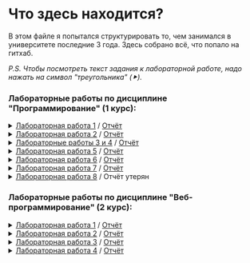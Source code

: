 ﻿# Что здесь находится?
 В этом файле я попытался структурировать то, чем занимался в университете последние 3 года. Здесь собрано всё, что попало на гитхаб.
 
 *P.S. Чтобы посмотреть текст задания к лабораторной работе, надо нажать на символ "треугольника" (⯈).*
 ### Лабораторные работы по дисциплине "Программирование" (1 курс):
<details>
 <summary><a href="https://github.com/Gramdel/lab1">Лабораторная работа 1</a> / <a href="https://github.com/Gramdel/What-is-here/blob/main/reports/lab1.pdf">Отчёт</a></summary>
 <p align="center">
  <img src="https://github.com/Gramdel/What-is-here/blob/main/src/img/lab1_task.png"/>
 </p>
 </center>
</details>
<details>
 <summary><a href="https://github.com/Gramdel/lab2">Лабораторная работа 2</a> / <a href="https://github.com/Gramdel/What-is-here/blob/main/reports/lab2.pdf">Отчёт</a></summary>
 <p align="center">
  <img src="https://github.com/Gramdel/What-is-here/blob/main/src/img/lab2_task_1.png"/>
  <img src="https://github.com/Gramdel/What-is-here/blob/main/src/img/lab2_task_2.png"/>
 </p>

Базовые классы и симулятор сражения находятся в *[jar-архиве](https://se.ifmo.ru/documents/10180/660917/Pokemon.jar/a7ce60af-6ee6-47d0-a95e-e5ed9a697bd2)* (обновлен 9.10.2018, исправлен баг с добавлением атак и кодировкой). Документация в формате javadoc - *[здесь](https://se.ifmo.ru/~tony/doc/)*.

Информацию о покемонах, цепочках эволюции и атаках можно найти на сайтах http://poke-universe.ru, http://pokemondb.net, http://veekun.com/dex/pokemon
 </center>
</details>
<details>
 <summary><a href="https://github.com/Gramdel/lab3">Лабораторные работы 3 и 4</a> / <a href="https://github.com/Gramdel/What-is-here/blob/main/reports/lab3.pdf">Отчёт</a></summary>
 <p align="center">
  <img src="https://github.com/Gramdel/What-is-here/blob/main/src/img/lab3_task.png"/>
  <img src="https://github.com/Gramdel/What-is-here/blob/main/src/img/lab4_task.PNG"/>
 </p>
 </center>
</details>
<details>
 <summary><a href="https://github.com/Gramdel/lab5">Лабораторная работа 5</a> / <a href="https://github.com/Gramdel/What-is-here/blob/main/reports/lab5.pdf">Отчёт</a></summary>
 <p align="center">
  <img src="https://github.com/Gramdel/What-is-here/blob/main/src/img/lab5_task_1.png"/>
  <img src="https://github.com/Gramdel/What-is-here/blob/main/src/img/lab5_task_2.png"/>
  <img src="https://github.com/Gramdel/What-is-here/blob/main/src/img/lab5_task_3.png"/>
  <img src="https://github.com/Gramdel/What-is-here/blob/main/src/img/lab5_task_4.png"/>
  <img src="https://github.com/Gramdel/What-is-here/blob/main/src/img/lab5_task_5.png"/>
 </p>
 </center>
</details>
<details>
 <summary><a href="https://github.com/Gramdel/lab6">Лабораторная работа 6</a> / <a href="https://github.com/Gramdel/What-is-here/blob/main/reports/lab6.pdf">Отчёт</a></summary>
 <p align="center">
  <img src="https://github.com/Gramdel/What-is-here/blob/main/src/img/lab6_task_1.png"/>
  <img src="https://github.com/Gramdel/What-is-here/blob/main/src/img/lab6_task_2.png"/>
 </p>
 </center>
</details>
<details>
 <summary><a href="https://github.com/Gramdel/lab7">Лабораторная работа 7</a> / <a href="https://github.com/Gramdel/What-is-here/blob/main/reports/lab7.pdf">Отчёт</a></summary>
 <p align="center">
  <img src="https://github.com/Gramdel/What-is-here/blob/main/src/img/lab7_task.png"/>
 </p>
 </center>
</details>
<details>
 <summary><a href="https://github.com/Gramdel/lab8">Лабораторная работа 8</a> / Отчёт утерян</summary>
 <p align="center">
  <img src="https://github.com/Gramdel/What-is-here/blob/main/src/img/lab8_task_1.png"/>
  <img src="https://github.com/Gramdel/What-is-here/blob/main/src/img/lab8_task_2.png"/>
 </p>
 </center>
</details>

 ### Лабораторные работы по дисциплине "Веб-программирование" (2 курс):
<details>
 <summary><a href="https://github.com/Gramdel/web_lab1">Лабораторная работа 1</a> / <a href="https://github.com/Gramdel/What-is-here/blob/main/reports/web_lab1.pdf">Отчёт</a></summary>
 <p align="center">
  <img src="https://github.com/Gramdel/What-is-here/blob/main/src/img/web_lab1_task.PNG"/>
  <img src="https://github.com/Gramdel/What-is-here/blob/main/src/img/web_lab1_area.PNG"/>
 </p>
 </center>
</details>
<details>
 <summary><a href="https://github.com/Gramdel/web_lab2">Лабораторная работа 2</a> / <a href="https://github.com/Gramdel/What-is-here/blob/main/reports/web_lab2.pdf">Отчёт</a></summary>
 <p align="center">
  <img src="https://github.com/Gramdel/What-is-here/blob/main/src/img/web_lab2_task_1.PNG"/>
  <img src="https://github.com/Gramdel/What-is-here/blob/main/src/img/web_lab2_task_2.PNG"/>
  <img src="https://github.com/Gramdel/What-is-here/blob/main/src/img/web_lab2_area.PNG"/>
 </p>
 </center>
</details>
<details>
 <summary><a href="https://github.com/Gramdel/web_lab3">Лабораторная работа 3</a> / <a href="https://github.com/Gramdel/What-is-here/blob/main/reports/web_lab3.pdf">Отчёт</a></summary>
 <p align="center">
  <img src="https://github.com/Gramdel/What-is-here/blob/main/src/img/web_lab3_task_1.PNG"/>
  <img src="https://github.com/Gramdel/What-is-here/blob/main/src/img/web_lab3_task_2.PNG"/>
  <img src="https://github.com/Gramdel/What-is-here/blob/main/src/img/web_lab3_area.PNG"/>
 </p>
 </center>
</details>
<details>
 <summary><a href="https://github.com/Gramdel/web_lab4">Лабораторная работа 4</a> / <a href="https://github.com/Gramdel/What-is-here/blob/main/reports/web_lab4.pdf">Отчёт</a></summary>
 <p align="center">
  <img src="https://github.com/Gramdel/What-is-here/blob/main/src/img/web_lab4_task_1.PNG"/>
  <img src="https://github.com/Gramdel/What-is-here/blob/main/src/img/web_lab4_task_2.PNG"/>
  <img src="https://github.com/Gramdel/What-is-here/blob/main/src/img/web_lab4_area.PNG"/>
 </p>
 </center>
</details>
